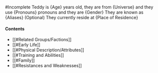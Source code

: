 #Incomplete
Teddy is {Age} years old, they are from {Universe} and they use {Pronouns} pronouns and they are {Gender}
They are known as {Aliases} (Optional)
They currently reside at {Place of Residence}
#### Contents
- [[#Related Groups/Factions]]
- [[#Early Life]]
- [[#Physical Description/Attributes]]
- [[#Training and Abilities]]
- [[#Family]]
- [[#Resistances and Weaknesses]]